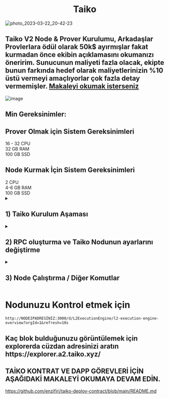 <h1 align="center"> Taiko </h1>

![photo_2023-03-22_20-42-23](https://user-images.githubusercontent.com/76253089/227009924-94c54223-e7fb-4844-a9f2-00f95c400942.jpg)


## Taiko V2 Node & Prover Kurulumu, Arkadaşlar Provlerlara ödül olarak 50k$ ayırmışlar fakat kurmadan önce ekibin açıklamasını okumanızı öneririm. Sunucunun maliyeti fazla olacak, ekipte bunun farkında hedef olarak maliyetlerinizin %10 üstü vermeyi amaçlıyorlar çok fazla detay vermemişler. [Makaleyi okumak isterseniz](https://mirror.xyz/labs.taiko.eth/A6G6TNN-CXDAhl42k_bNHg_20fyGcT0xH-LBBSOPNzU) <br>

![image](https://user-images.githubusercontent.com/76253089/227015343-e18eb4f1-29f9-458f-b817-b0d70de9711d.png)


## Min Gereksinimler:

<h2> Prover Olmak için Sistem Gereksinimleri </h2>
16 - 32  CPU  <br>
32 GB RAM <br>
100 GB SSD <br>

<h2>Node Kurmak İçin Sistem Gereksinimleri </h2>
2 CPU  <br>
4-6 GB RAM <br>
100 GB SSD <br>


<details>

<summary> 
<h2> 1) Taiko Kurulum Aşaması 
</summary> </h2>

## Kurulum:
* Komutları tek tek girin.

```
sudo apt update 
```
```
sudo apt upgrade
```
```
apt install docker-compose
```
```
apt install git
```
```
sudo apt-get update && sudo apt install jq && sudo apt install apt-transport-https ca-certificates curl software-properties-common -y && curl -fsSL https://download.docker.com/linux/ubuntu/gpg | sudo apt-key add - && sudo add-apt-repository "deb [arch=amd64] https://download.docker.com/linux/ubuntu focal stable" && sudo apt-get install docker-ce docker-ce-cli containerd.io docker-compose-plugin && sudo apt-get install docker-compose-plugin
```

## Repoyu Klonluıyoruz.
```
git clone https://github.com/taikoxyz/simple-taiko-node.git
cd simple-taiko-node
```
## Ayrı screende çalıştıracağız:
```
screen -S taiko
```
</details>

<details>

<summary> 
<h2> 2) RPC oluşturma ve Taiko Nodunun ayarlarını değiştirme 
</summary> </h2>

## İçine girip düzenlemeler yapıyoruz:
```
cd simple-taiko-node
cp .env.sample .env
nano .env
```
## Bu kısıma devam etmeden önce sıfırdan metamask aç ve Api key al : [link](https://dashboard.alchemy.com/)
* Fotoğraftaki işaretlediğim yerleri takip edin. 

![image](https://user-images.githubusercontent.com/76253089/227012383-fde014d1-93a5-44a9-92d0-927a565dfbb6.png)
* İşaretlediğim yere basın ve olusturudugunuz endpointin bilgilerine erişin

![image](https://user-images.githubusercontent.com/76253089/227012695-a11a9ceb-954f-40d9-971e-3e833563a10e.png)
* Altta istenilen yerleri buradaki bilgilerini girmeniz gerekiyor.

![image](https://user-images.githubusercontent.com/76253089/227012057-33d5cf2a-a028-423b-baed-44bb22793081.png)

## Yukarıdaki komutları girince açılacak ekran görselde ki gibi. PROVER OLMAK İSTEMİYORSANIZ ENABLE PROPOSER KISMINA DOKUNMAYIN. SADECE PROVER OLMAK İSTEYENLER TRUE OLARAK DEĞİŞTİRSİN.

* Açıldıktan sonra yön tuşları ile en alta geliyoruz.
* `L1_ENDPOINT_HTTP= 'Bu kısıma Alchemyden aldığınız HTTPS adresini yazıyorsunuz'
* `L1_ENDPOINT_WS= 'Bu kısıma Alchemyden aldığınız WSS adresini yazıyorsunuz'
*  L1_PROVER_PRIVATE_KEY= 'Bu kısıma Metamask Private keyinizi yapıştırıyorsunuz' 
* `ENABLE_PROPOSER` kısmını `true` yapıyoruz (Prover olmak istiyorsanız true yapın min gereksinim 16-32 cpu / 32gb ram)
* sonra CTRL + X + Y ile çıkıyoruz.

![image](https://user-images.githubusercontent.com/76253089/227011508-2772d933-500d-44c0-a7b4-8749c358f32a.png)

* Metamasktan 3 noktaya tıklayınca hesap bilgileri kısmında olacak burası:
![image](https://user-images.githubusercontent.com/101149671/212497188-e5480587-9872-4c0f-abf0-4f6b24839396.png)

</details>

<details>

<summary> 
<h2> 3) Node Çalıştırma / Diğer Komutlar
</summary> </h2>

## Nodu çalıştırmak için Sepolia Ethye ihtiyacımız olacak. <br>
Faucet Linki https://sepoliafaucet.com/
  
## Node'u çalıştırın:
```
docker compose up
```
## Node'unuz çalışıyor kolay gelsin:

![image](https://user-images.githubusercontent.com/76253089/227013461-29711ddd-47ec-49fd-a881-2538aaa9062a.png)

</details>

<h1> Nodunuzu Kontrol etmek için </h1>

```
http://NODEIPADRESİNİZ:3000/d/L2ExecutionEngine/l2-execution-engine-overview?orgId=1&refresh=10s
```

<h2> Kaç blok bulduğunuzu görüntülemek için explorerda cüzdan adresinizi aratın https://explorer.a2.taiko.xyz/ </h2>

## TAİKO KONTRAT VE DAPP GÖREVLERİ İÇİN AŞAĞIDAKİ MAKALEYİ OKUMAYA DEVAM EDİN.
https://github.com/enzifiri/taiko-deploy-contract/blob/main/README.md
